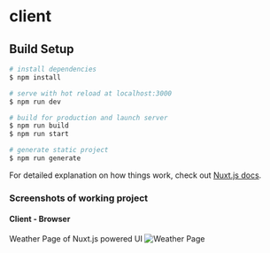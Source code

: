 # client

## Build Setup

```bash
# install dependencies
$ npm install

# serve with hot reload at localhost:3000
$ npm run dev

# build for production and launch server
$ npm run build
$ npm run start

# generate static project
$ npm run generate
```

For detailed explanation on how things work, check out [Nuxt.js docs](https://nuxtjs.org).

### Screenshots of working project

#### Client - Browser

Weather Page of Nuxt.js powered UI
![Weather Page](https://tenzint.github.com/tenzinhub/client/weather.png)
